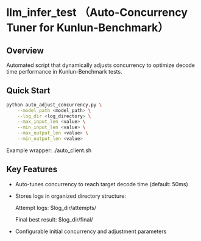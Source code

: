 # llm_infer_test （Auto-Concurrency Tuner for Kunlun-Benchmark）
## Overview
Automated script that dynamically adjusts concurrency to optimize decode time performance in Kunlun-Benchmark tests.

## Quick Start
```bash
python auto_adjust_concurrency.py \
    --model_path <model_path> \
    --log_dir <log_directory> \
    --max_input_len <value> \
    --min_input_len <value> \
    --max_output_len <value> \
    --min_output_len <value>
```
Example wrapper: ./auto_client.sh

## Key Features
- Auto-tunes concurrency to reach target decode time (default: 50ms)
- Stores logs in organized directory structure:

  Attempt logs: $log_dir/attempts/

  Final best result: $log_dir/final/
- Configurable initial concurrency and adjustment parameters

